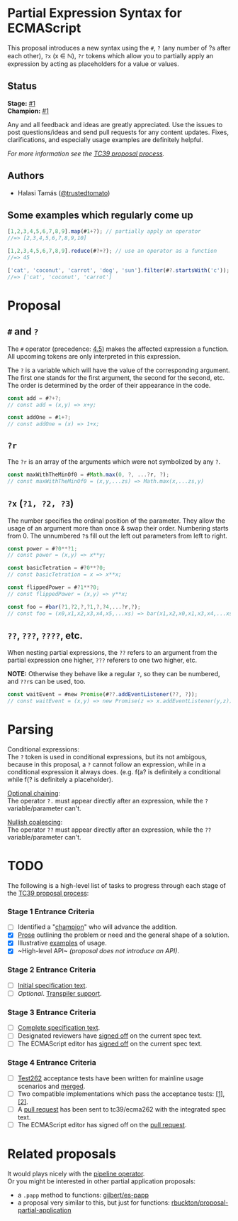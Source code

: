 # Partial Expression Syntax for ECMAScript
This proposal introduces a new syntax using the `#`, `?` (any number of ?s after each other), `?x` (x ∈ ℕ), `?r` tokens which allow you to partially apply an expression by acting as placeholders for a value or values.

## Status

**Stage:** [#1](https://github.com/trustedtomato/proposal-partial-expression/issues/1)  
**Champion:** [#1](https://github.com/trustedtomato/proposal-partial-expression/issues/1)

Any and all feedback and ideas are greatly appreciated. Use the issues to post questions/ideas and send pull requests for any content updates. Fixes, clarifications, and especially usage examples are definitely helpful.

_For more information see the [TC39 proposal process](https://tc39.github.io/process-document/)._

## Authors

* Halasi Tamás ([@trustedtomato][Tomato])

## Some examples which regularly come up
```javascript
[1,2,3,4,5,6,7,8,9].map(#1+?); // partially apply an operator
//=> [2,3,4,5,6,7,8,9,10]

[1,2,3,4,5,6,7,8,9].reduce(#?+?); // use an operator as a function
//=> 45

['cat', 'coconut', 'carrot', 'dog', 'sun'].filter(#?.startsWith('c')); // partially apply a function/method
//=> ['cat', 'coconut', 'carrot'] 
```

# Proposal
## `#` and `?`
The `#` operator (precedence: [4.5](https://developer.mozilla.org/hu/docs/Web/JavaScript/Reference/Operators/Operator_Precedence)) makes the affected expression a function. All upcoming tokens are only interpreted in this expression.

The `?` is a variable which will have the value of the corresponding argument. The first one stands for the first argument, the second for the second, etc. The order is determined by the order of their appearance in the code.

```javascript
const add = #?+?;
// const add = (x,y) => x+y;

const addOne = #1+?;
// const addOne = (x) => 1+x;
```


## `?r`
The `?r` is an array of the arguments which were not symbolized by any `?`.

```javascript
const maxWithTheMinOf0 = #Math.max(0, ?, ...?r, ?);
// const maxWithTheMinOf0 = (x,y,...zs) => Math.max(x,...zs,y)
```


## `?x` (`?1, ?2, ?3`)
The number specifies the ordinal position of the parameter. They allow the usage of an argument more than once & swap their order. Numbering starts from 0. The unnumbered `?`s fill out the left out parameters from left to right.

```javascript
const power = #?0**?1;
// const power = (x,y) => x**y;

const basicTetration = #?0**?0;
// const basicTetration = x => x**x;

const flippedPower = #?1**?0;
// const flippedPower = (x,y) => y**x;

const foo = #bar(?1,?2,?,?1,?,?4,...?r,?);
// const foo = (x0,x1,x2,x3,x4,x5,...xs) => bar(x1,x2,x0,x1,x3,x4,...xs,x5);
```


## `??`, `???`, `????`, etc.
When nesting partial expressions, the `??` refers to an argument from the partial expression one higher, `???` referers to one two higher, etc.

**NOTE:** Otherwise they behave like a regular `?`, so they can be numbered, and `??r`s can be used, too.

```javascript
const waitEvent = #new Promise(#??.addEventListener(??, ?));
// const waitEvent = (x,y) => new Promise(z => x.addEventListener(y,z));
```


# Parsing

Conditional expressions:  
The `?` token is used in conditional expressions, but its not ambigous, because in this proposal, a `?` cannot follow an expression, while in a conditional expression it always does. (e.g. f(a? is definitely a conditional while f(? is definitely a placeholder).

[Optional chaining](https://github.com/TC39/proposal-optional-chaining):  
The operator `?.` must appear directly after an expression, while the `?` variable/parameter can't.

[Nullish coalescing](https://github.com/tc39/proposal-nullish-coalescing):  
The operator `??` must appear directly after an expression, while the `??` variable/parameter can't.

# TODO

The following is a high-level list of tasks to progress through each stage of the [TC39 proposal process](https://tc39.github.io/process-document/):

### Stage 1 Entrance Criteria

* [ ] Identified a "[champion][Champion]" who will advance the addition.  
* [x] [Prose][Prose] outlining the problem or need and the general shape of a solution.  
* [x] Illustrative [examples][Examples] of usage.  
* [x] ~High-level API~ _(proposal does not introduce an API)_.  

### Stage 2 Entrance Criteria

* [ ] [Initial specification text][Specification].  
* [ ] _Optional_. [Transpiler support][Transpiler].  

### Stage 3 Entrance Criteria

* [ ] [Complete specification text][Specification].  
* [ ] Designated reviewers have [signed off][Stage3ReviewerSignOff] on the current spec text.  
* [ ] The ECMAScript editor has [signed off][Stage3EditorSignOff] on the current spec text.  

### Stage 4 Entrance Criteria

* [ ] [Test262](https://github.com/tc39/test262) acceptance tests have been written for mainline usage scenarios and [merged][Test262PullRequest].  
* [ ] Two compatible implementations which pass the acceptance tests: [\[1\]][Implementation1], [\[2\]][Implementation2].  
* [ ] A [pull request][Ecma262PullRequest] has been sent to tc39/ecma262 with the integrated spec text.  
* [ ] The ECMAScript editor has signed off on the [pull request][Ecma262PullRequest].

# Related proposals
It would plays nicely with the [pipeline operator](https://github.com/tc39/proposal-pipeline-operator).  
Or you might be interested in other partial application proposals:
- a `.papp` method to functions: [gilbert/es-papp](https://github.com/gilbert/es-papp)
- a proposal very similar to this, but just for functions: [rbuckton/proposal-partial-application](https://github.com/rbuckton/proposal-partial-application)

[Tomato]: https://github.com/trustedtomato
[Champion]: #todo
[Prose]: #proposal
[Examples]: #examples
[Specification]: #todo
[Transpiler]: #todo
[Stage3ReviewerSignOff]: #todo
[Stage3EditorSignOff]: #todo
[Test262PullRequest]: #todo
[Implementation1]: #todo
[Implementation2]: #todo
[Ecma262PullRequest]: #todo
